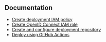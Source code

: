 ## Documentation
* [Create deployment IAM policy](POLICY.md)
* [Create OpenID Connect IAM role](OIDC.md)
* [Create and configure deployment repository](REPO.md)
* [Deploy using GitHub Actions](DEPLOY.md)
